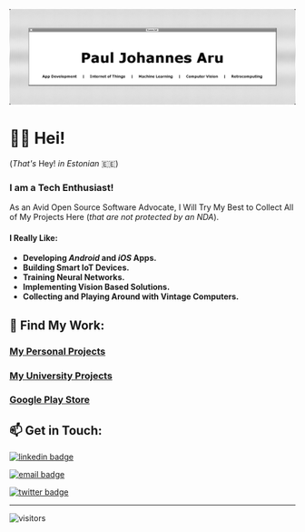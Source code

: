 [![Banner](Developer_Banner.png)](https://www.linkedin.com/in/pauljohannesaru/)

# 👋🏻 Hei!

(*That's* Hey! *in Estonian* 🇪🇪)

### I am a Tech Enthusiast!
As an Avid Open Source Software Advocate, I Will Try My Best to Collect All of My Projects Here (*that are not protected by an NDA*).

#### I Really Like:

- **Developing *Android* and *iOS* Apps.**
- **Building Smart IoT Devices.**
- **Training Neural Networks.**
- **Implementing Vision Based Solutions.**
- **Collecting and Playing Around with Vintage Computers.**





## 🧭 Find My Work:

### [My Personal Projects](https://github.com/Pauls-Personal-Projects)

### [My University Projects](https://github.com/Pauls-University-Projects)

### [Google Play Store](https://play.google.com/store/apps/dev?id=5732778015207832740)





## 📫 Get in Touch:

[![linkedin badge](https://img.shields.io/badge/Paul_Johannes_Aru-4D4D4D?style=flat&logo=linkedin)](https://www.linkedin.com/in/pauljohannesaru/)

[![email badge](https://img.shields.io/badge/pauljohannes.aru@gmail.com-4D4D4D?style=flat&logo=gmail)](mailto:pauljohannes.aru@gmail.com)

[![twitter badge](https://img.shields.io/badge/@Paul__Aru-4D4D4D?style=flat&logo=twitter)](https://twitter.com/Paul_Aru)







------

![visitors](https://visitor-badge.glitch.me/badge?page_id=paulpall.visitor-badge)
